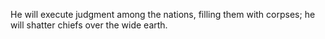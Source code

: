 He will execute judgment among the nations, filling them with corpses; he will shatter chiefs over the wide earth.
